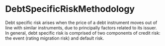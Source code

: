 # DebtSpecificRiskMethodology
Debt specific risk arises when the price of a debt instrument moves out of line with similar instruments, due to principally factors related to its issuer. In general, debt specific risk is comprised of two components of credit risk: the event (rating migration risk) and default risk. 
